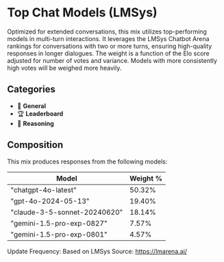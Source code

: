 # Top Chat Models (LMSys)

Optimized for extended conversations, this mix utilizes top-performing models in multi-turn interactions. It leverages the LMSys Chatbot Arena rankings for conversations with two or more turns, ensuring high-quality responses in longer dialogues. The weight is a function of the Elo score adjusted for number of votes and variance. Models with more consistently high votes will be weighed more heavily.

## Categories

- 💬 **General**
- 🏆 **Leaderboard**
- 🧠 **Reasoning**

## Composition

This mix produces responses from the following models:

| Model                        | Weight % |
| ---------------------------- | -------- |
| "chatgpt-4o-latest"          | 50.32%   |
| "gpt-4o-2024-05-13"          | 19.40%   |
| "claude-3-5-sonnet-20240620" | 18.14%   |
| "gemini-1.5-pro-exp-0827"    | 7.57%    |
| "gemini-1.5-pro-exp-0801"    | 4.57%    |

Update Frequency: Based on LMSys
Source: https://lmarena.ai/
